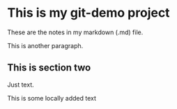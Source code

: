 # This is my git-demo project

These are the notes in my markdown (.md) file.

This is another paragraph.

## This is section two

Just text.

This is some locally added text
